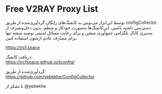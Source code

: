 # Free V2RAY Proxy List
توسط این‌ابزار می‌تونین به کانفیگ‌های رایگان گردآوری‌شده از طریق configCollector دسترسی داشته باشین. این‌کانفیگ‌ها به‌صورت خودکار و منظم، بدون دخل‌وتصرف از یه‌سری کانال تلگرامی جمع‌آوری میشن و برای رعایت مسائل امنیتی توصیه میشه تنها برای مصارف عادی ازشون استفاده کنین.

https://ircf.space

دریافت کانفیگ:\
https://ircfspace.github.io/tconfig/

گردآوری‌شده از طریق:\
https://github.com/yebekhe/ConfigCollector

با تشکر از @yebekhe
